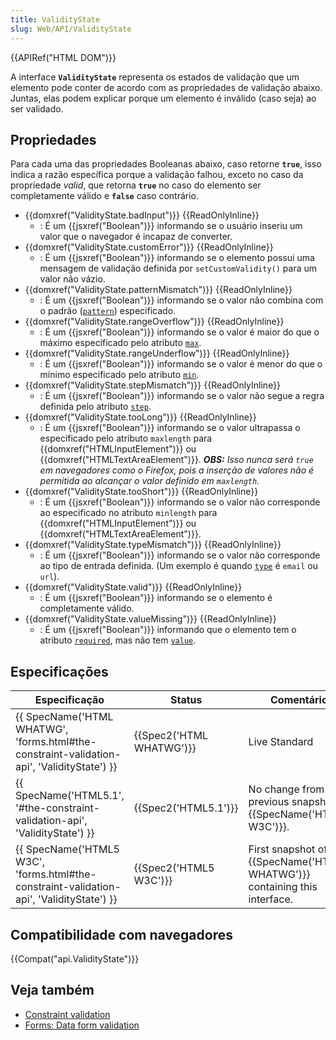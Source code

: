 ```yaml
---
title: ValidityState
slug: Web/API/ValidityState
---
```


{{APIRef("HTML DOM")}}

A interface **`ValidityState`** representa os estados de validação que um elemento
pode conter de acordo com as propriedades de validação abaixo. Juntas, elas podem explicar porque um elemento é inválido (caso seja) ao ser validado.

## Propriedades

Para cada uma das propriedades Booleanas abaixo, caso retorne **`true`**, isso indica a razão específica porque a validação falhou, exceto no caso da propriedade _valid_, que retorna **`true`** no caso do elemento ser completamente válido e **`false`** caso contrário.

- {{domxref("ValidityState.badInput")}} {{ReadOnlyInline}}
  - : É um {{jsxref("Boolean")}} informando se o usuário inseriu um valor que o navegador é incapaz de converter.
- {{domxref("ValidityState.customError")}} {{ReadOnlyInline}}
  - : É um {{jsxref("Boolean")}} informando se o elemento possui uma mensagem de validação definida por `setCustomValidity()` para um valor não vázio.
- {{domxref("ValidityState.patternMismatch")}} {{ReadOnlyInline}}
  - : É um {{jsxref("Boolean")}} informando se o valor não combina com o padrão ([`pattern`](/pt-BR/docs/Web/HTML/Element/input#pattern)) especificado.
- {{domxref("ValidityState.rangeOverflow")}} {{ReadOnlyInline}}
  - : É um {{jsxref("Boolean")}} informando se o valor é maior do que o máximo especificado pelo atributo [`max`](/pt-BR/docs/Web/HTML/Element/input#max).
- {{domxref("ValidityState.rangeUnderflow")}} {{ReadOnlyInline}}
  - : É um {{jsxref("Boolean")}} informando se o valor é menor do que o mínimo especificado pelo atributo [`min`](/pt-BR/docs/Web/HTML/Element/input#min).
- {{domxref("ValidityState.stepMismatch")}} {{ReadOnlyInline}}
  - : É um {{jsxref("Boolean")}} informando se o valor não segue a regra definida pelo atributo [`step`](/pt-BR/docs/Web/HTML/Element/input#step).
- {{domxref("ValidityState.tooLong")}} {{ReadOnlyInline}}
  - : É um {{jsxref("Boolean")}} informando se o valor ultrapassa o especificado pelo atributo `maxlength` para {{domxref("HTMLInputElement")}} ou {{domxref("HTMLTextAreaElement")}}. _**OBS:** Isso nunca será `true` em navegadores como o Firefox, pois a inserção de valores não é permitida ao alcançar o valor definido em `maxlength`._
- {{domxref("ValidityState.tooShort")}} {{ReadOnlyInline}}
  - : É um {{jsxref("Boolean")}} informando se o valor não corresponde ao especificado no atributo `minlength` para {{domxref("HTMLInputElement")}} ou {{domxref("HTMLTextAreaElement")}}.
- {{domxref("ValidityState.typeMismatch")}} {{ReadOnlyInline}}
  - : É um {{jsxref("Boolean")}} informando se o valor não corresponde ao tipo de entrada definida. (Um exemplo é quando [`type`](/pt-BR/docs/Web/HTML/Element/input#type) é `email` ou `url`).
- {{domxref("ValidityState.valid")}} {{ReadOnlyInline}}
  - : É um {{jsxref("Boolean")}} informando se o elemento é completamente válido.
- {{domxref("ValidityState.valueMissing")}} {{ReadOnlyInline}}
  - : É um {{jsxref("Boolean")}} informando que o elemento tem o atributo [`required`](/pt-BR/docs/Web/HTML/Element/input#required), mas não tem [`value`](/pt-BR/docs/Web/HTML/Element/input#value).

## Especificações

| Especificação                                                                                                            | Status                           | Comentário                                                                        |
| ------------------------------------------------------------------------------------------------------------------------ | -------------------------------- | --------------------------------------------------------------------------------- |
| {{ SpecName('HTML WHATWG', 'forms.html#the-constraint-validation-api', 'ValidityState') }} | {{Spec2('HTML WHATWG')}} | Live Standard                                                                     |
| {{ SpecName('HTML5.1', '#the-constraint-validation-api', 'ValidityState') }}                     | {{Spec2('HTML5.1')}}     | No change from the previous snapshot {{SpecName('HTML5 W3C')}}.            |
| {{ SpecName('HTML5 W3C', 'forms.html#the-constraint-validation-api', 'ValidityState') }}     | {{Spec2('HTML5 W3C')}}     | First snapshot of {{SpecName('HTML WHATWG')}} containing this interface. |

## Compatibilidade com navegadores

{{Compat("api.ValidityState")}}

## Veja também

- [Constraint validation](/pt-BR/docs/Web/Guide/HTML/HTML5/Constraint_validation)
- [Forms: Data form validation](/pt-BR/docs/Web/Guide/HTML/Forms/Data_form_validation)
